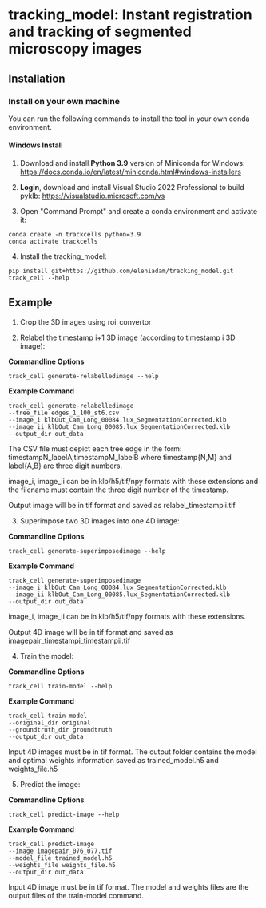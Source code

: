 # tracking_model: Instant registration and tracking of segmented microscopy images

## Installation 

### Install on your own machine

You can run the following commands to install the tool in your own conda environment.

#### Windows Install

1. Download and install **Python 3.9** version of Miniconda for Windows: https://docs.conda.io/en/latest/miniconda.html#windows-installers

2. **Login**, download and install Visual Studio 2022 Professional to build pyklb: https://visualstudio.microsoft.com/vs 

3. Open "Command Prompt" and create a conda environment and activate it:
```
conda create -n trackcells python=3.9
conda activate trackcells
```

4. Install the tracking_model:
```
pip install git+https://github.com/eleniadam/tracking_model.git
track_cell --help
```

## Example

1. Crop the 3D images using roi_convertor


2. Relabel the timestamp i+1 3D image (according to timestamp i 3D image): 

**Commandline Options**

```track_cell generate-relabelledimage --help```

**Example Command** 

```
track_cell generate-relabelledimage 
--tree_file edges_1_100_st6.csv 
--image_i klbOut_Cam_Long_00084.lux_SegmentationCorrected.klb 
--image_ii klbOut_Cam_Long_00085.lux_SegmentationCorrected.klb 
--output_dir out_data
```

The CSV file must depict each tree edge in the form: 
timestampN_labelA,timestampM_labelB
where timestamp{N,M} and label{A,B} are three digit numbers.

image_i, image_ii can be in klb/h5/tif/npy formats with these extensions and the filename must contain the three digit number of the timestamp.

Output image will be in tif format and saved as relabel_timestampii.tif


3. Superimpose two 3D images into one 4D image:

**Commandline Options**

```track_cell generate-superimposedimage --help```

**Example Command** 
```
track_cell generate-superimposedimage 
--image_i klbOut_Cam_Long_00084.lux_SegmentationCorrected.klb 
--image_ii klbOut_Cam_Long_00085.lux_SegmentationCorrected.klb 
--output_dir out_data
```

image_i, image_ii can be in klb/h5/tif/npy formats with these extensions.

Output 4D image will be in tif format and saved as imagepair_timestampi_timestampii.tif

4. Train the model:

**Commandline Options**

```track_cell train-model --help```

**Example Command** 
```
track_cell train-model 
--original_dir original 
--groundtruth_dir groundtruth 
--output_dir out_data
```

Input 4D images must be in tif format. 
The output folder contains the model and optimal weights information saved as trained_model.h5 and weights_file.h5

5. Predict the image:

**Commandline Options**

```track_cell predict-image --help```

**Example Command** 
```
track_cell predict-image 
--image imagepair_076_077.tif 
--model_file trained_model.h5 
--weights_file weights_file.h5 
--output_dir out_data
```

Input 4D image must be in tif format.
The model and weights files are the output files of the train-model command.


